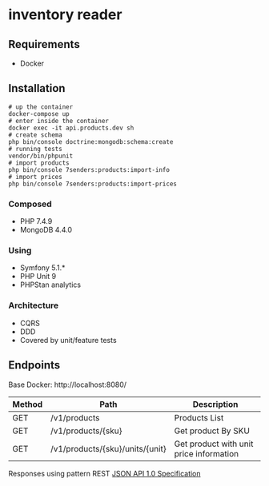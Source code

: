 # inventory reader

## Requirements
* Docker

## Installation

```shell script
# up the container
docker-compose up
# enter inside the container
docker exec -it api.products.dev sh
# create schema
php bin/console doctrine:mongodb:schema:create
# running tests
vendor/bin/phpunit
# import products
php bin/console 7senders:products:import-info
# import prices
php bin/console 7senders:products:import-prices
```

### Composed
* PHP 7.4.9
* MongoDB 4.4.0

### Using
* Symfony 5.1.*
* PHP Unit 9
* PHPStan analytics

### Architecture

* CQRS
* DDD
* Covered by unit/feature tests

## Endpoints

Base Docker: http://localhost:8080/

| Method | Path                            | Description                             |
|--------|---------------------------------|-----------------------------------------|
| GET    | /v1/products                    | Products List                           |
| GET    | /v1/products/{sku}              | Get product By SKU                      |
| GET    | /v1/products/{sku}/units/{unit} | Get product with unit price information |

Responses using pattern REST [JSON API 1.0 Specification](https://jsonapi.org/format/)